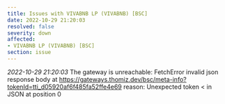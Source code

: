 ```yaml
---
title: Issues with VIVABNB LP (VIVABNB) [BSC]
date: 2022-10-29 21:20:03
resolved: false
severity: down
affected:
- VIVABNB LP (VIVABNB) [BSC]
section: issue
---
```


*2022-10-29 21:20:03* The gateway is unreachable: FetchError invalid json response body at https://gateways.thomiz.dev/bsc/meta-info?tokenId=tti_d05920af6f485fa52ffe4e69 reason: Unexpected token < in JSON at position 0